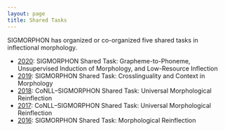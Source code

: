 ```yaml
---
layout: page
title: Shared Tasks
---
```


SIGMORPHON has organized or co-organized five shared tasks in inflectional morphology.

- [2020](2020): SIGMORPHON Shared Task: Grapheme-to-Phoneme, Unsupervised Induction of Morphology, and Low-Resource Inflection
- [2019](2019): SIGMORPHON Shared Task: Crosslinguality and Context in Morphology
- [2018](2018): CoNLL–SIGMORPHON Shared Task: Universal Morphological Reinflection
- [2017](2017): CoNLL–SIGMORPHON Shared Task: Universal Morphological Reinflection
- [2016](2016): SIGMORPHON Shared Task: Morphological Reinflection

